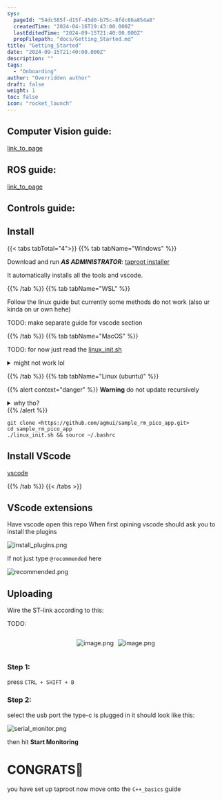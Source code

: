 ```yaml
---
sys:
  pageId: "54dc585f-d15f-45d0-b75c-8fdc66a854a8"
  createdTime: "2024-04-16T19:43:00.000Z"
  lastEditedTime: "2024-09-15T21:40:00.000Z"
  propFilepath: "docs/Getting_Started.md"
title: "Getting_Started"
date: "2024-09-15T21:40:00.000Z"
description: ""
tags:
  - "Onboarding"
author: "Overridden author"
draft: false
weight: 1
toc: false
icon: "rocket_launch"
---
```


## Computer Vision guide:

[link_to_page](86d45bc0-388b-4d26-8848-44f255f73d0e)

## ROS guide:

[link_to_page](3c76c1de-ec8f-46d6-8b0a-294005edc2d5)

## Controls guide:

## Install

{{< tabs tabTotal="4">}}
{{% tab tabName="Windows" %}}

Download and run _**AS ADMINISTRATOR**_: [taproot installer](https://github.com/Thornbots/TeachingFreshies/releases/tag/1.0)

It automatically installs all the tools and vscode.

{{% /tab %}}
{{% tab tabName="WSL" %}}

Follow the linux guide but currently some methods do not work (also ur kinda on ur own hehe)

TODO: make separate guide for vscode section

{{% /tab %}}
{{% tab tabName="MacOS" %}}

TODO: for now just read the [linux_init.sh](https://github.com/agmui/sample_rm_pico_app/blob/main/linux_init.sh)

<details>
<summary>might not work lol</summary>

`brew install libusb pkg-config`

Next install: [vscode](https://code.visualstudio.com/Download)

</details>

{{% /tab %}}
{{% tab tabName="Linux (ubuntu)" %}}

{{% alert context="danger" %}}
**Warning** do not update recursively
<details>
<summary>why tho?</summary>
There are some submodules that may go on for a while (like tinyusb) and I highly
recommend you don't need to get them.
If you want to see what submodules I update just look in `linux_init.sh`
</details>
{{% /alert %}}

```shell
git clone <https://github.com/agmui/sample_rm_pico_app.git>
cd sample_rm_pico_app
./linux_init.sh && source ~/.bashrc
```

## Install VScode

[vscode](https://code.visualstudio.com/Download)

{{% /tab %}}
{{< /tabs >}}

## VScode extensions

Have vscode open this repo
When first opining vscode should ask you to install the plugins

![install_plugins.png](https://prod-files-secure.s3.us-west-2.amazonaws.com/d518164a-d88e-44d1-a4ee-3adb3bd8bce0/89bd30f0-1825-4e77-867b-0a41ce370880/install_plugins.png?X-Amz-Algorithm=AWS4-HMAC-SHA256&X-Amz-Content-Sha256=UNSIGNED-PAYLOAD&X-Amz-Credential=ASIAZI2LB4665SSKC34U%2F20250305%2Fus-west-2%2Fs3%2Faws4_request&X-Amz-Date=20250305T081109Z&X-Amz-Expires=3600&X-Amz-Security-Token=IQoJb3JpZ2luX2VjEMj%2F%2F%2F%2F%2F%2F%2F%2F%2F%2FwEaCXVzLXdlc3QtMiJGMEQCIFjd5yWTCF%2F2kK%2FOP9dVVnaNGkNavpa7bqQ6QATIIIReAiATeEiEBAeJf2J3IHN6R20Y%2FJ4TAmea89n1GQmtx8WsUyr%2FAwgREAAaDDYzNzQyMzE4MzgwNSIMHjS7hr9s%2FojQQ9MCKtwDKs7SlmptS142O25TbvNoinPIwm9%2FZeqn%2Fqsq7mYbsK7xJ7fzPX%2B6GbmyqFhgZoilP9a2s66OtPp0B6FgW22OBNbd%2Bm%2FPOehPGckyUxLOWk0dG2sPIe%2FEDw2wsBwkKZr5smgbsv0G%2Fhv4mEUh%2Far06OONvZKsqUsrStz2C4mpllOJWki8QpsODrmerp9xnDZA1v6Ne7B6M2Zrb2ym4qMpXejYhSM1ULLsiJkjJ3SpDnceM3nJwfK6kgaB%2FRNTY6D9UzUVTNGZz4XsYLNEJaBCrmqG7RT0mXn%2BWBJaV4%2FQkowgQxC8%2BKi03ujIz1zgKQuv%2FBLJa0v%2Fh5T1ISWShlYVYmd%2FDwB1NPq2NAPVP6RwiptutRFBmFq9jbBEBH6gKJS1eH1WbtbLEzseRNoQcRj9XToYTGYmeV%2Bo%2BOiyJq66Hopyc0Dp1CoLvglOjakn6IFPQrG73iUI9AEUgrLqBMhP0OTkSAI2ROyyXvrNE1hqRlK3crIeYylXsrg7ZS4eSixu28fkk%2BYuieAmA0GVEoRWdKQzAXyBZKeDzL13hhDIBH81jBZXCpmISDdoloDkYMDS3zWWmbrEnUrPH58aT5MfvUw08xhV32LaEN4FCvM3aZVxFU8xbgdPVnLKXgow7I2gvgY6pgG35OlEzmvJPdigT0owRT3gUO3H9oAUOjoXdCjWCQFOnRmVrX93JgJTIll3Zc9d%2BqP1jGvnfwjQj5qXD5IFmQWAYXVRW4aRsftuzhOlHpuMqnpIHCJaDCNIOQaqqyhwfbXfpZv6WUPOSDOAyn9%2B6%2FzgNDVgy58tRWHuunkKl2Iz%2FbWYNzzt2nc4iC2z8Gc50aaWwUhhlP64lv%2B6gVFvNlSYJ%2FPB0fEE&X-Amz-Signature=a57f96014c5c6497125da241170f507fe0a74288ef53370ff2f6761a880ef14f&X-Amz-SignedHeaders=host&x-id=GetObject)

If not just type `@recommended` here  

![recommended.png](https://prod-files-secure.s3.us-west-2.amazonaws.com/d518164a-d88e-44d1-a4ee-3adb3bd8bce0/61e661e9-5d85-4dfc-be0d-8d2097a5e793/recommended.png?X-Amz-Algorithm=AWS4-HMAC-SHA256&X-Amz-Content-Sha256=UNSIGNED-PAYLOAD&X-Amz-Credential=ASIAZI2LB4665SSKC34U%2F20250305%2Fus-west-2%2Fs3%2Faws4_request&X-Amz-Date=20250305T081109Z&X-Amz-Expires=3600&X-Amz-Security-Token=IQoJb3JpZ2luX2VjEMj%2F%2F%2F%2F%2F%2F%2F%2F%2F%2FwEaCXVzLXdlc3QtMiJGMEQCIFjd5yWTCF%2F2kK%2FOP9dVVnaNGkNavpa7bqQ6QATIIIReAiATeEiEBAeJf2J3IHN6R20Y%2FJ4TAmea89n1GQmtx8WsUyr%2FAwgREAAaDDYzNzQyMzE4MzgwNSIMHjS7hr9s%2FojQQ9MCKtwDKs7SlmptS142O25TbvNoinPIwm9%2FZeqn%2Fqsq7mYbsK7xJ7fzPX%2B6GbmyqFhgZoilP9a2s66OtPp0B6FgW22OBNbd%2Bm%2FPOehPGckyUxLOWk0dG2sPIe%2FEDw2wsBwkKZr5smgbsv0G%2Fhv4mEUh%2Far06OONvZKsqUsrStz2C4mpllOJWki8QpsODrmerp9xnDZA1v6Ne7B6M2Zrb2ym4qMpXejYhSM1ULLsiJkjJ3SpDnceM3nJwfK6kgaB%2FRNTY6D9UzUVTNGZz4XsYLNEJaBCrmqG7RT0mXn%2BWBJaV4%2FQkowgQxC8%2BKi03ujIz1zgKQuv%2FBLJa0v%2Fh5T1ISWShlYVYmd%2FDwB1NPq2NAPVP6RwiptutRFBmFq9jbBEBH6gKJS1eH1WbtbLEzseRNoQcRj9XToYTGYmeV%2Bo%2BOiyJq66Hopyc0Dp1CoLvglOjakn6IFPQrG73iUI9AEUgrLqBMhP0OTkSAI2ROyyXvrNE1hqRlK3crIeYylXsrg7ZS4eSixu28fkk%2BYuieAmA0GVEoRWdKQzAXyBZKeDzL13hhDIBH81jBZXCpmISDdoloDkYMDS3zWWmbrEnUrPH58aT5MfvUw08xhV32LaEN4FCvM3aZVxFU8xbgdPVnLKXgow7I2gvgY6pgG35OlEzmvJPdigT0owRT3gUO3H9oAUOjoXdCjWCQFOnRmVrX93JgJTIll3Zc9d%2BqP1jGvnfwjQj5qXD5IFmQWAYXVRW4aRsftuzhOlHpuMqnpIHCJaDCNIOQaqqyhwfbXfpZv6WUPOSDOAyn9%2B6%2FzgNDVgy58tRWHuunkKl2Iz%2FbWYNzzt2nc4iC2z8Gc50aaWwUhhlP64lv%2B6gVFvNlSYJ%2FPB0fEE&X-Amz-Signature=ef0526a9b291bd533c77ea6905327e7273c3cfc1911ac0eec1ef43489e4ab2be&X-Amz-SignedHeaders=host&x-id=GetObject)

## Uploading

Wire the ST-link according to this:

TODO:

<div style="display: flex;flex-direction: row; column-gap:10px; max-width: 630px;justify-content: center;">
<div>

![image.png](https://prod-files-secure.s3.us-west-2.amazonaws.com/d518164a-d88e-44d1-a4ee-3adb3bd8bce0/210ecb78-1116-4d7b-b9b7-2292f66fa2c2/image.png?X-Amz-Algorithm=AWS4-HMAC-SHA256&X-Amz-Content-Sha256=UNSIGNED-PAYLOAD&X-Amz-Credential=ASIAZI2LB466375VHUUA%2F20250305%2Fus-west-2%2Fs3%2Faws4_request&X-Amz-Date=20250305T081114Z&X-Amz-Expires=3600&X-Amz-Security-Token=IQoJb3JpZ2luX2VjEMj%2F%2F%2F%2F%2F%2F%2F%2F%2F%2FwEaCXVzLXdlc3QtMiJHMEUCIBxzKCwbgl%2BvwHpqKeF2bzi0%2FlI1l7sdcqCSQCRLCTHrAiEAqgVQLtVLwc4jQ1H9zT4g6RqXyhG%2BWXWIDAwfLEUdouEq%2FwMIERAAGgw2Mzc0MjMxODM4MDUiDDY5GgAHnCufsjT1dircA0XX5k%2BrdUrwiwgPauQjPI1keKZepNeZXvo2AyjP9QYCNiyFFIdzpAC7kVpxoLJwV6%2BnQKjWji42xFcI6FrjqrvkQop9a%2BqGI86oJb89IlHLnK%2FSdIK2E99Hd3vTwXXMJ2Tl8BI9RzkFcQAkxKjWXZaiyOE8Vt3pPoibGVymQooyCj8bPpnZRvGxT3IqcC4rZqELZJ0wB4Ei19u%2B5%2BuvCwEt9UEQFqV0pv8jqUK53F1L%2BoNW8dmq%2Fq6KPg3sz%2BuY1K7n3AI87L%2FiXuLpgM08%2BbWN0zb%2FS3ovaOWjSXzYrbHBj%2FODaOhwaS2mFx1XWc7OIRGMRwai%2BQT%2B%2FpaAiiMTh81KFtnTH6vU2FyT7Z6oz6012F1EeQzRF4vgmRz1pbWFBRfaRX7NCK%2FffsxKdm6oMGXYgAhMYxPxGT%2Figi2mhQ37J63foClL5p0sOKf6gA7ms8AyYYXwvF1apLm15xOOs%2B3tpGlHZyQywRQ2q8eVj7yKs%2FhtTSW1DbpovxM8e%2Bt2PsIj0jWskUm8e1jrqOdyOSsxc9qHFkWQwjp6V%2BLL2K9kYd6GlHTt7qwPZA9mgn8BN02vJ7FVbaULElXovvDtjg04ejf4ww%2Fu911vxyUjrmBIAYmtDYWuAC%2B1wldYMPaLoL4GOqUB%2B5JVKDHogb2vxNnmdxIZR3Y8MLOYeQNplehTI%2B%2BcFyXP9K9%2B%2FD6j4MLBxwT6gf8GH81%2FA4diOHiBOXelDeMCPts%2FKfWGbAyBpLxFqa%2BGk9HuWYMl%2BPGsqst5TGI1%2BEiUjrdSNV5dFLI1AZ%2FPnnsy8KI0PiPCpeFCksj1Jc078yjPode30PEn75mMU2v7cMJhmTpwknvZu7fvUxQh0ai0zwVtmG1%2B&X-Amz-Signature=be7b6ce3f4fb61c1beeb683cf76437917b52b90c05f0ecae9330648701b0089a&X-Amz-SignedHeaders=host&x-id=GetObject)

</div>
<div>

![image.png](https://prod-files-secure.s3.us-west-2.amazonaws.com/d518164a-d88e-44d1-a4ee-3adb3bd8bce0/33a0fd0f-8ca6-4a86-8e09-26e95ded1fff/image.png?X-Amz-Algorithm=AWS4-HMAC-SHA256&X-Amz-Content-Sha256=UNSIGNED-PAYLOAD&X-Amz-Credential=ASIAZI2LB4665X552A4Z%2F20250305%2Fus-west-2%2Fs3%2Faws4_request&X-Amz-Date=20250305T081114Z&X-Amz-Expires=3600&X-Amz-Security-Token=IQoJb3JpZ2luX2VjEMj%2F%2F%2F%2F%2F%2F%2F%2F%2F%2FwEaCXVzLXdlc3QtMiJGMEQCIA9T0dhlBWj8nngWwmWPR9MqPSthbxdK0WYQTrgpTF0IAiBXS4NKSb4KFJ%2BTnMsHyOLUqLwGctsSg9CbViZ12e7Ndyr%2FAwgREAAaDDYzNzQyMzE4MzgwNSIM8Mjj%2FBNrSPJfliH8KtwD1h6FTfOEer0tSJMAcIEqPI1aP1OsOUPy%2Btb9Dae7RfSiNHEXOIbizuua8yp4ts5cQxNms1hXTloRyBYfbFZfM6Ixn0i6kE2AOFwkGFQm%2FOFGcr7gk%2B%2BMpCWGyPGj8dbI0vYbxL52PtN75fO9EYed23x0icR4X1h70Fr%2F4puSMZia1SAALM9uv9jpd2eLP2j2a0X9cS7pI1DvSjAT4MDyY3SwOGQ8Nbxc5PFgEtjz1opYZzlAX%2B%2FhcFDUGfDnErer3axJTqtRhBMN6kBL0wg9JGb2cgykr%2B87GWLzInbWM1OG1G9IrFDTnrowH7iigJUf274DhJMJijfNlsqCQaAOrK2YGUKNlyrTT3K65EoqibSK6OdSaE7IMM2kcNFJfz3omNKzvQJXB6Bh8GjzZCW%2Filgq7Vxz%2BrPri51IVe64qq1fmymls2TxNjw56ZqhsTYJkwHPheQSugZIbHnW5Oa9E%2BL4GDbMqPksjHg4uE02g9g8STugM84R8dhpkkTfOZ1N%2BLkXGDD3iDH6OPUMWrbU89b61J5o9ETzByDnIdl8mOA5Gd5TR2%2BhlYkaSIR3sZHFqyrdrmBYVEbiPNdENAuzN42TnTerZ5HEZnTqhY6yQjMZjteU%2BGSgdo3AJJsw9YugvgY6pgGwrh2i5V8YldJzRcZA6DL0JNbDcwZMugCYDd9f98wkCZqtkwqG%2FRg4tfZiV1WBXo1e3C827yi%2BGCLADx7QK7jQVRxb5SUF%2FMNwoUBQDq4JZ6NA6mg8HHG%2BrPrbLWnDmYpmzHVf4XyXPT%2BnmAgEMROZ8odpceZL123ahwSIooRimeu5xkr6IcjJW%2FjZIAYyReYRYcCC26S%2BJjjMXW5ZRQUHb%2B3F89N0&X-Amz-Signature=68b125a6c64bd18f69d7633f271e2da7b75956452ca85608790c7860cbf3ee6c&X-Amz-SignedHeaders=host&x-id=GetObject)

</div>
</div>

### Step 1:

press `CTRL + SHIFT + B`

### Step 2:

select the usb port the type-c is plugged in it should look like this:

![serial_monitor.png](https://prod-files-secure.s3.us-west-2.amazonaws.com/d518164a-d88e-44d1-a4ee-3adb3bd8bce0/f03f4774-05d4-4393-b6a0-d5efb6d315ab/serial_monitor.png?X-Amz-Algorithm=AWS4-HMAC-SHA256&X-Amz-Content-Sha256=UNSIGNED-PAYLOAD&X-Amz-Credential=ASIAZI2LB4665SSKC34U%2F20250305%2Fus-west-2%2Fs3%2Faws4_request&X-Amz-Date=20250305T081109Z&X-Amz-Expires=3600&X-Amz-Security-Token=IQoJb3JpZ2luX2VjEMj%2F%2F%2F%2F%2F%2F%2F%2F%2F%2FwEaCXVzLXdlc3QtMiJGMEQCIFjd5yWTCF%2F2kK%2FOP9dVVnaNGkNavpa7bqQ6QATIIIReAiATeEiEBAeJf2J3IHN6R20Y%2FJ4TAmea89n1GQmtx8WsUyr%2FAwgREAAaDDYzNzQyMzE4MzgwNSIMHjS7hr9s%2FojQQ9MCKtwDKs7SlmptS142O25TbvNoinPIwm9%2FZeqn%2Fqsq7mYbsK7xJ7fzPX%2B6GbmyqFhgZoilP9a2s66OtPp0B6FgW22OBNbd%2Bm%2FPOehPGckyUxLOWk0dG2sPIe%2FEDw2wsBwkKZr5smgbsv0G%2Fhv4mEUh%2Far06OONvZKsqUsrStz2C4mpllOJWki8QpsODrmerp9xnDZA1v6Ne7B6M2Zrb2ym4qMpXejYhSM1ULLsiJkjJ3SpDnceM3nJwfK6kgaB%2FRNTY6D9UzUVTNGZz4XsYLNEJaBCrmqG7RT0mXn%2BWBJaV4%2FQkowgQxC8%2BKi03ujIz1zgKQuv%2FBLJa0v%2Fh5T1ISWShlYVYmd%2FDwB1NPq2NAPVP6RwiptutRFBmFq9jbBEBH6gKJS1eH1WbtbLEzseRNoQcRj9XToYTGYmeV%2Bo%2BOiyJq66Hopyc0Dp1CoLvglOjakn6IFPQrG73iUI9AEUgrLqBMhP0OTkSAI2ROyyXvrNE1hqRlK3crIeYylXsrg7ZS4eSixu28fkk%2BYuieAmA0GVEoRWdKQzAXyBZKeDzL13hhDIBH81jBZXCpmISDdoloDkYMDS3zWWmbrEnUrPH58aT5MfvUw08xhV32LaEN4FCvM3aZVxFU8xbgdPVnLKXgow7I2gvgY6pgG35OlEzmvJPdigT0owRT3gUO3H9oAUOjoXdCjWCQFOnRmVrX93JgJTIll3Zc9d%2BqP1jGvnfwjQj5qXD5IFmQWAYXVRW4aRsftuzhOlHpuMqnpIHCJaDCNIOQaqqyhwfbXfpZv6WUPOSDOAyn9%2B6%2FzgNDVgy58tRWHuunkKl2Iz%2FbWYNzzt2nc4iC2z8Gc50aaWwUhhlP64lv%2B6gVFvNlSYJ%2FPB0fEE&X-Amz-Signature=a7b5c559deef655ff620167b44c12c6bb7669ef2a433de9ecef976073c620bbe&X-Amz-SignedHeaders=host&x-id=GetObject)

then hit **Start Monitoring**

# CONGRATS🎉

you have set up taproot now move onto the `C++_basics` guide
